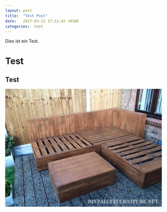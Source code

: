 ```yaml
---
layout: post
title:  "Test Post"
date:   2017-03-12 17:31:42 +0100
categories:  test
---
```

Dies ist ein Test.

# Test
## Test
![Alternativer Text](/pictures/sofa.2.jpg)

